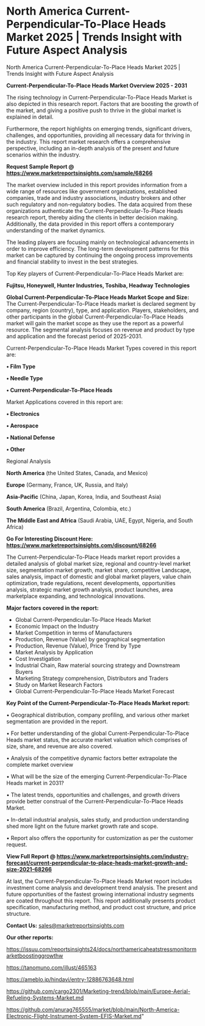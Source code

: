 # North America Current-Perpendicular-To-Place Heads Market 2025 | Trends Insight with Future Aspect Analysis
North America Current-Perpendicular-To-Place Heads Market 2025 | Trends Insight with Future Aspect Analysis

<Strong> Current-Perpendicular-To-Place Heads Market Overview 2025 - 2031</strong>

The rising technology in Current-Perpendicular-To-Place Heads Market is also depicted in this research report. Factors that are boosting the growth of the market, and giving a positive push to thrive in the global market is explained in detail.

Furthermore, the report highlights on emerging trends, significant drivers, challenges, and opportunities, providing all necessary data for thriving in the industry. This report market research offers a comprehensive perspective, including an in-depth analysis of the present and future scenarios within the industry.

<strong>Request Sample Report @ <a href=https://www.marketreportsinsights.com/sample/68266>https://www.marketreportsinsights.com/sample/68266</a></strong>

The market overview included in this report provides information from a wide range of resources like government organizations, established companies, trade and industry associations, industry brokers and other such regulatory and non-regulatory bodies. The data acquired from these organizations authenticate the Current-Perpendicular-To-Place Heads research report, thereby aiding the clients in better decision making. Additionally, the data provided in this report offers a contemporary understanding of the market dynamics.

The leading players are focusing mainly on technological advancements in order to improve efficiency. The long-term development patterns for this market can be captured by continuing the ongoing process improvements and financial stability to invest in the best strategies.

Top Key players of Current-Perpendicular-To-Place Heads Market are:

<strong>Fujitsu, Honeywell, Hunter Industries, Toshiba, Headway Technologies</strong>

<strong><b>Global Current-Perpendicular-To-Place Heads Market Scope and Size:</b></strong>
The Current-Perpendicular-To-Place Heads market is declared segment by company, region (country), type, and application. Players, stakeholders, and other participants in the global Current-Perpendicular-To-Place Heads market will gain the market scope as they use the report as a powerful resource. The segmental analysis focuses on revenue and product by type and application and the forecast period of 2025-2031.

Current-Perpendicular-To-Place Heads Market Types covered in this report are:

<strong>• Film Type

• Needle Type

• Current-Perpendicular-To-Place Heads</strong>

Market Applications covered in this report are:

<strong>• Electronics

• Aerospace

• National Defense

• Other</strong> 

Regional Analysis

<strong>North America</strong> (the United States, Canada, and Mexico)

<strong>Europe</strong> (Germany, France, UK, Russia, and Italy)

<strong>Asia-Pacific</strong> (China, Japan, Korea, India, and Southeast Asia)

<strong>South America</strong> (Brazil, Argentina, Colombia, etc.)

<strong>The Middle East and Africa</strong> (Saudi Arabia, UAE, Egypt, Nigeria, and South Africa)

<strong>Go For Interesting Discount Here: <a href=https://www.marketreportsinsights.com/discount/68266>https://www.marketreportsinsights.com/discount/68266</a></strong>

The Current-Perpendicular-To-Place Heads market report provides a detailed analysis of global market size, regional and country-level market size, segmentation market growth, market share, competitive Landscape, sales analysis, impact of domestic and global market players, value chain optimization, trade regulations, recent developments, opportunities analysis, strategic market growth analysis, product launches, area marketplace expanding, and technological innovations.

<strong><b>Major factors covered in the report:</b></strong>
<ul>
  <li>Global Current-Perpendicular-To-Place Heads Market </li>
  <li>Economic Impact on the Industry</li>
  <li>Market Competition in terms of Manufacturers</li>
  <li>Production, Revenue (Value) by geographical segmentation</li>
  <li>Production, Revenue (Value), Price Trend by Type</li>
  <li>Market Analysis by Application</li>
  <li>Cost Investigation</li>
  <li>Industrial Chain, Raw material sourcing strategy and Downstream Buyers</li>
  <li>Marketing Strategy comprehension, Distributors and Traders</li>
  <li>Study on Market Research Factors</li>
  <li>Global Current-Perpendicular-To-Place Heads Market Forecast</li>
</ul>

<strong><b>Key Point of the Current-Perpendicular-To-Place Heads Market report:</b></strong>

• Geographical distribution, company profiling, and various other market segmentation are provided in the report.

• For better understanding of the global Current-Perpendicular-To-Place Heads market status, the accurate market valuation which comprises of size, share, and revenue are also covered.

• Analysis of the competitive dynamic factors better extrapolate the complete market overview

• What will be the size of the emerging Current-Perpendicular-To-Place Heads market in 2031?

• The latest trends, opportunities and challenges, and growth drivers provide better construal of the Current-Perpendicular-To-Place Heads Market.

• In-detail industrial analysis, sales study, and production understanding shed more light on the future market growth rate and scope.

• Report also offers the opportunity for customization as per the customer request.

<strong><b>View Full Report @ <a href=https://www.marketreportsinsights.com/industry-forecast/current-perpendicular-to-place-heads-market-growth-and-size-2021-68266>https://www.marketreportsinsights.com/industry-forecast/current-perpendicular-to-place-heads-market-growth-and-size-2021-68266</a></b></strong>


At last, the Current-Perpendicular-To-Place Heads Market report includes investment come analysis and development trend analysis. The present and future opportunities of the fastest growing international industry segments are coated throughout this report. This report additionally presents product specification, manufacturing method, and product cost structure, and price structure.

<strong>Contact Us:</strong>
sales@marketreportsinsights.com

<strong>Our other reports:</strong>

<a href=https://issuu.com/reportsinsights24/docs/northamericaheatstressmonitormarketboostinggrowthw>https://issuu.com/reportsinsights24/docs/northamericaheatstressmonitormarketboostinggrowthw</a>

<a href=https://tanomuno.com/illust/465163>https://tanomuno.com/illust/465163</a>

<a href=https://ameblo.jp/hindavi/entry-12886763648.html>https://ameblo.jp/hindavi/entry-12886763648.html</a>

<a href=https://github.com/cargo2301/Marketing-trend/blob/main/Europe-Aerial-Refueling-Systems-Market.md>https://github.com/cargo2301/Marketing-trend/blob/main/Europe-Aerial-Refueling-Systems-Market.md</a>

<a href=https://github.com/anurag765555/market/blob/main/North-America-Electronic-Flight-Instrument-System-EFIS-Market.md>https://github.com/anurag765555/market/blob/main/North-America-Electronic-Flight-Instrument-System-EFIS-Market.md</a>"
